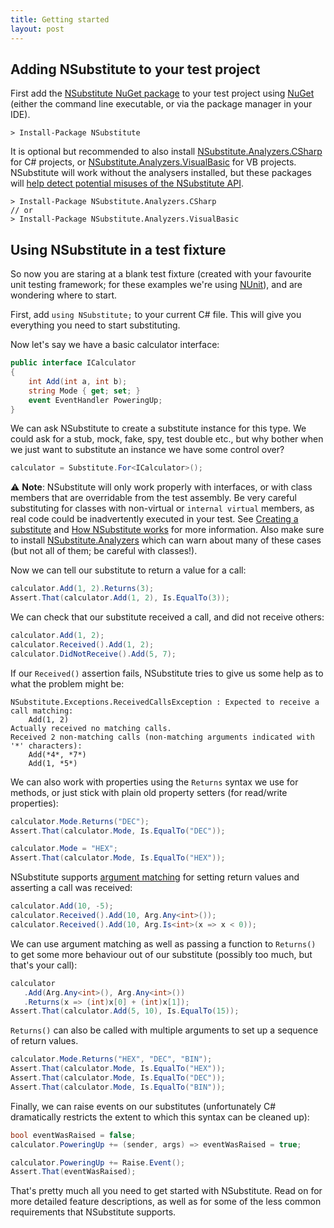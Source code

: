 ```yaml
---
title: Getting started
layout: post
---
```


## Adding NSubstitute to your test project 

First add the [NSubstitute NuGet package](https://nuget.org/List/Packages/NSubstitute) to your test project using [NuGet](https://docs.microsoft.com/en-us/nuget/quickstart/use-a-package) (either the command line executable, or via the package manager in your IDE).

    > Install-Package NSubstitute

It is optional but recommended to also install [NSubstitute.Analyzers.CSharp](https://www.nuget.org/packages/NSubstitute.Analyzers.CSharp/) for C# projects, or [NSubstitute.Analyzers.VisualBasic](https://www.nuget.org/packages/NSubstitute.Analyzers.VisualBasic/) for VB projects. NSubstitute will work without the analysers installed, but these packages will [help detect potential misuses of the NSubstitute API](/help/nsubstitute-analysers/).

    > Install-Package NSubstitute.Analyzers.CSharp
    // or
    > Install-Package NSubstitute.Analyzers.VisualBasic

## Using NSubstitute in a test fixture

So now you are staring at a blank test fixture (created with your favourite unit testing framework; for these examples we're using [NUnit](https://nunit.org/)), and are wondering where to start. 

First, add `using NSubstitute;` to your current C# file. This will give you everything you need to start substituting. 

Now let's say we have a basic calculator interface:

```csharp
public interface ICalculator
{
    int Add(int a, int b);
    string Mode { get; set; }
    event EventHandler PoweringUp;
}
```

<!--
```requiredcode
ICalculator calculator;
[SetUp]
public void SetUp() { calculator = Substitute.For<ICalculator>(); }
```
-->

We can ask NSubstitute to create a substitute instance for this type. We could ask for a stub, mock, fake, spy, test double etc., but why bother when we just want to substitute an instance we have some control over?

```csharp
calculator = Substitute.For<ICalculator>();
```

⚠️ **Note**: NSubstitute will only work properly with interfaces, or with class members that are overridable from the test assembly. Be very careful substituting for classes with non-virtual or `internal virtual` members, as real code could be inadvertently executed in your test. See [Creating a substitute](/help/creating-a-substitute/#substituting_infrequently_and_carefully_for_classes) and [How NSubstitute works](/help/how-nsub-works) for more information. Also make sure to install [NSubstitute.Analyzers](/help/nsubstitute-analysers) which can warn about many of these cases (but not all of them; be careful with classes!).

Now we can tell our substitute to return a value for a call:

```csharp
calculator.Add(1, 2).Returns(3);
Assert.That(calculator.Add(1, 2), Is.EqualTo(3));
```

We can check that our substitute received a call, and did not receive others:

```csharp
calculator.Add(1, 2);
calculator.Received().Add(1, 2);
calculator.DidNotReceive().Add(5, 7);
```

If our `Received()` assertion fails, NSubstitute tries to give us some help as to what the problem might be:


    NSubstitute.Exceptions.ReceivedCallsException : Expected to receive a call matching:
        Add(1, 2)
    Actually received no matching calls.
    Received 2 non-matching calls (non-matching arguments indicated with '*' characters):
        Add(*4*, *7*)
        Add(1, *5*)

We can also work with properties using the `Returns` syntax we use for methods, or just stick with plain old property setters (for read/write properties):

```csharp
calculator.Mode.Returns("DEC");
Assert.That(calculator.Mode, Is.EqualTo("DEC"));

calculator.Mode = "HEX";
Assert.That(calculator.Mode, Is.EqualTo("HEX"));
```

NSubstitute supports [argument matching](/help/argument-matchers/) for setting return values and asserting a call was received:

```csharp
calculator.Add(10, -5);
calculator.Received().Add(10, Arg.Any<int>());
calculator.Received().Add(10, Arg.Is<int>(x => x < 0));
```

We can use argument matching as well as passing a function to `Returns()` to get some more behaviour out of our substitute (possibly too much, but that's your call):

```csharp
calculator
   .Add(Arg.Any<int>(), Arg.Any<int>())
   .Returns(x => (int)x[0] + (int)x[1]);
Assert.That(calculator.Add(5, 10), Is.EqualTo(15));
```

`Returns()` can also be called with multiple arguments to set up a sequence of return values.

```csharp
calculator.Mode.Returns("HEX", "DEC", "BIN");
Assert.That(calculator.Mode, Is.EqualTo("HEX"));
Assert.That(calculator.Mode, Is.EqualTo("DEC"));
Assert.That(calculator.Mode, Is.EqualTo("BIN"));
```

Finally, we can raise events on our substitutes (unfortunately C# dramatically restricts the extent to which this syntax can be cleaned up):

```csharp
bool eventWasRaised = false;
calculator.PoweringUp += (sender, args) => eventWasRaised = true;

calculator.PoweringUp += Raise.Event();
Assert.That(eventWasRaised);
```

That's pretty much all you need to get started with NSubstitute. Read on for more detailed feature descriptions, as well as for some of the less common requirements that NSubstitute supports.